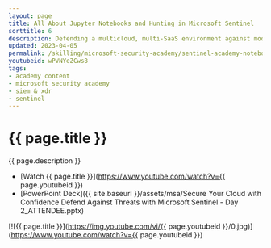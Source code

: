 ```yaml
---
layout: page
title: All About Jupyter Notebooks and Hunting in Microsoft Sentinel
sorttitle: 6
description: Defending a multicloud, multi-SaaS environment against modern threats can be challenging. You need the ability to "see your environment as your enemy sees it", understand what the threat landscape looks like, and respond quickly - with a consistent approach every time. These are exactly the challenges we tackle in this session, which deals with External Attack Surface Management (EASM), Microsoft Defender Threat Intelligence (MDTI) and threat hunting with Jupyter Notebooks!
updated: 2023-04-05
permalink: /skilling/microsoft-security-academy/sentinel-academy-notebookshunting
youtubeid: wPVNYeZCws8
tags: 
- academy content
- microsoft security academy
- siem & xdr
- sentinel
---
```


# {{ page.title }}

{{ page.description }}

* [Watch {{ page.title }}](https://www.youtube.com/watch?v={{ page.youtubeid }})
* [PowerPoint Deck]({{ site.baseurl }}/assets/msa/Secure Your Cloud with Confidence Defend Against Threats with Microsoft Sentinel - Day 2_ATTENDEE.pptx)

[![{{ page.title }}](https://img.youtube.com/vi/{{ page.youtubeid }}/0.jpg)](https://www.youtube.com/watch?v={{ page.youtubeid }})